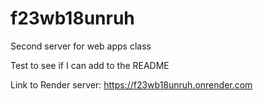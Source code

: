 # f23wb18unruh
Second server for web apps class

Test to see if I can add to the README

Link to Render server: https://f23wb18unruh.onrender.com
